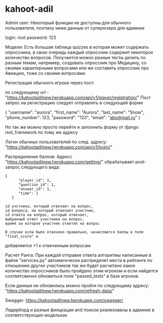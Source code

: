 # kahoot-adil

Admin user:
Некоторый функции не доступны для обычного пользователя, поэтмоу ниже данные от суперюзера для админки

login: root
password: 123


Модели: 
Есть большая таблица quizzes в которая может содержать опроссники, в свою очередь каждый опроссник содержит некоторое количество вопросов.
Получается можно разные тесты делить по разным темам, например, создовать опроссник про Медицину, со своими характерными вопросами
или же составить опроссник про Авиацию, тоже со своими вопросами. 



Регистрация обычного игрока через пост:

по следующему url - "https://kahootadilnew.herokuapp.com/api/v1/player/registration/"
Пост запрос на регистрацию следует отправлять в следующей форме

{
    	"username": "aurora",
    	"first_name": "Aurora",
    	"last_name": "Snow",
    	"phone_number": 123,
    	"password": "123",
	"email": "abs@mail.ru"
}

Но так же можно просто перейти и заполнить форму от django rest_framework по тому же адресу 


Логин обычных пользователей по след. адресу:
"https://kahootadilnew.herokuapp.com/api/v1/login/"


Распределение баллов: 
Адресс
	"https://kahootadilnew.herokuapp.com/getting/" обрабатывает post-запрос следующего вида:
	
	{
          "player_id": 1,
          "question_id": 1,
          "answer_id": 1,
          "time": 1
       }

	id учстника, который отвечает на вопрос, 
	id вопроса, на который отвечает участник,
	id ответа на вопрос, который отвечает,
	выбранный ответ участника на вопрос,
	время за которое участник ответил на вопрос
	
	В случае если было отвечено правильно, начисляются баллы в поле "final_score" и 
добавляется +1 к отвеченным вопросам



Расчет Ранга:
	При каждой отправке ответа алгоритмы написанные в файле "services.py" автоматически 
распределят места в рейтинге по отношению других участников так же будет расчитано 
какое количество опроссников было пройдено этим игроком и если найдется соответсвенно обновиться
поле "passed_tests" в базе игроков.

Если данные не обновились можно пройти по следующему адресу: 
	"https://kahootadilnew.herokuapp.com/refresh-data/"

Swagger: 
	https://kahootadilnew.herokuapp.com/swagger/

Лидерборд и разные фильрации and поиски реализованы в админке в соответствующих модельках

